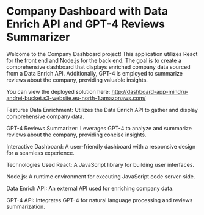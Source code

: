 # Company Dashboard with Data Enrich API and GPT-4 Reviews Summarizer

Welcome to the Company Dashboard project! This application utilizes React for the front end and Node.js for the back end. The goal is to create a comprehensive dashboard that displays enriched company data sourced from a Data Enrich API. Additionally, GPT-4 is employed to summarize reviews about the company, providing valuable insights.

You can view the deployed solution here: http://dashboard-app-mindru-andrei-bucket.s3-website.eu-north-1.amazonaws.com/

Features
Data Enrichment: Utilizes the Data Enrich API to gather and display comprehensive company data.

GPT-4 Reviews Summarizer: Leverages GPT-4 to analyze and summarize reviews about the company, providing concise insights.

Interactive Dashboard: A user-friendly dashboard with a responsive design for a seamless experience.

Technologies Used
React: A JavaScript library for building user interfaces.

Node.js: A runtime environment for executing JavaScript code server-side.

Data Enrich API: An external API used for enriching company data.

GPT-4 API: Integrates GPT-4 for natural language processing and reviews summarization.
